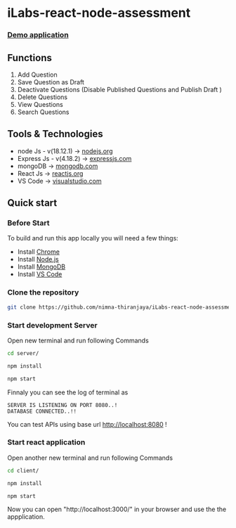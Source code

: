 # iLabs-react-node-assessment

<h3> <a href="https://ilabs-faq-manager.netlify.app/" target="_blank">Demo application</a></h3>

<h2>Functions</h2>
      <ol>
        <li> Add Question </li>
        <li> Save Question as Draft </li>
        <li> Deactivate Questions (Disable Published Questions and Publish Draft ) </li>
        <li> Delete Questions </li>
        <li> View Questions </li>
        <li> Search Questions </li>
      </ol>
  
<h2> Tools & Technologies </h2> 
      <ul>
      <li> node Js - v(18.12.1) -> <a href="https://nodejs.org/en/" target="_blank">nodejs.org</a> </li>
      <li> Express Js - v(4.18.2) -> <a href="https://expressjs.com/" target="_blank">expressjs.com</a></li>
      <li> mongoDB  -> <a href="https://www.mongodb.com/" target="_blank">mongodb.com</a> </li>
      <li> React Js -> <a href="https://reactjs.org/" target="_blank">reactjs.org</a> </li>
      <li> VS Code -> <a href="https://code.visualstudio.com/" target="_blank">visualstudio.com</a> </li>
      </ul>
  
      
 ## Quick start

### Before Start

To build and run this app locally you will need a few things:

- Install [Chrome](https://www.google.com/chrome/)
- Install [Node.js](https://nodejs.org/en/)
- Install [MongoDB](https://docs.mongodb.com/manual/installation/)
- Install [VS Code](https://code.visualstudio.com/)


### Clone the repository

```bash
git clone https://github.com/nimna-thiranjaya/iLabs-react-node-assessment
```

###  Start development Server
Open new terminal and run following Commands

```bash
cd server/
```
```bash
npm install
```
```bash
npm start
```

Finnaly you can see the log of terminal as 

```
SERVER IS LISTENING ON PORT 8080..!
DATABASE CONNECTED..!!
```
You can test APIs using base url [http://localhost:8080](http://localhost:8080) !

###  Start react application
Open another new terminal and run following Commands

```bash
cd client/
```
```bash
npm install
```
```bash
npm start
```
Now you can open "http://localhost:3000/" in your browser and use the the appplication.

